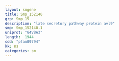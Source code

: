 ```yaml
---
layout: smgene
title: Smp_152140
grp: Smp_15
description: "late secretory pathway protein avl9"
smp: Smp_152140.1
uniprot: "G4VBA3"
length:  1944
cdd: "pfam09794"
kk: ns
categories: sm
---
```

